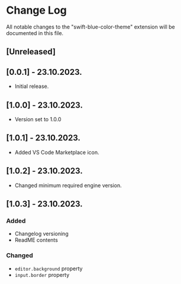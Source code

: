 # Change Log

All notable changes to the "swift-blue-color-theme" extension will be documented in this file.

## [Unreleased]

## [0.0.1] - 23.10.2023.

-   Initial release.

## [1.0.0] - 23.10.2023.

-   Version set to 1.0.0

## [1.0.1] - 23.10.2023.

-   Added VS Code Marketplace icon.

## [1.0.2] - 23.10.2023.

-   Changed minimum required engine version.

## [1.0.3] - 23.10.2023.

### Added

-   Changelog versioning
-   ReadME contents

### Changed

-   `editor.background` property
-   `input.border` property
